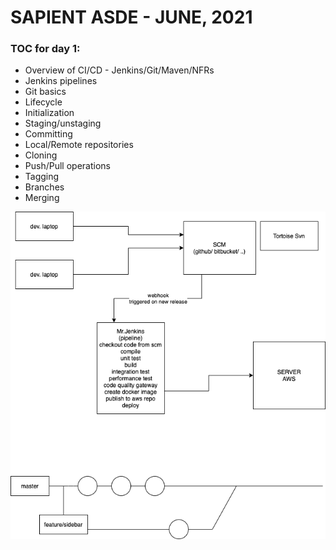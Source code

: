# SAPIENT ASDE - JUNE, 2021

### TOC for day 1:

-   Overview of CI/CD - Jenkins/Git/Maven/NFRs
-   Jenkins pipelines
-   Git basics
-   Lifecycle
-   Initialization
-   Staging/unstaging
-   Committing
-   Local/Remote repositories
-   Cloning
-   Push/Pull operations
-   Tagging
-   Branches
-   Merging

![](./cicd-git.dio.png)
